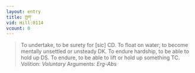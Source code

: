 ```yaml
---
layout: entry
title: ཁྱག་
vid: Hill:0114
vcount: 0
---
```

> To undertake, to be surety for [sic] CD\. To float on water; to become mentally unsettled or unsteady DK\. To endure hardship, to be able to hold up DS\. To endure, to be able to lift or hold up something TC\.
> Volition: _Voluntary_
> Arguments: _Erg-Abs_


